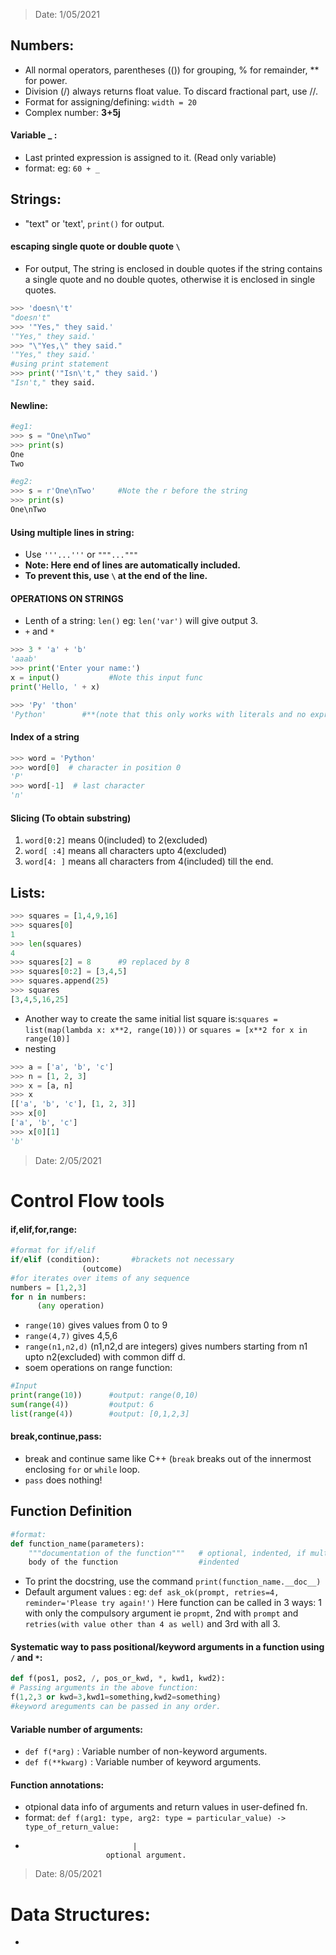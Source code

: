 > Date: 1/05/2021
## Numbers:
- All normal operators, parentheses (()) for grouping, % for remainder, ** for power.
- Division (/) always returns float value. To discard fractional part, use //. 
- Format for assigning/defining: `width = 20 `
- Complex number: **3+5j**
#### Variable _ :
- Last printed expression is assigned to it. (Read only variable)
- format: eg: ` 60 + _ `

## Strings:
- "text" or 'text', `print()` for output.

#### escaping single quote or double quote `\`
- For output, The string is enclosed in double quotes if the string contains a single quote and no double quotes, otherwise it is enclosed in single quotes.
```python
>>> 'doesn\'t'
"doesn't"
>>> '"Yes," they said.'
'"Yes," they said.'
>>> "\"Yes,\" they said."
'"Yes," they said.'
#using print statement
>>> print('"Isn\'t," they said.')
"Isn't," they said.
```
#### Newline:
```python
#eg1:
>>> s = "One\nTwo"
>>> print(s)
One
Two

#eg2:
>>> s = r'One\nTwo'     #Note the r before the string
>>> print(s)
One\nTwo
```
#### Using multiple lines in string:
- Use `'''...'''` or `"""..."""` 
- **Note: Here end of lines are automatically included.**
- **To prevent this, use `\` at the end of the line.**

#### OPERATIONS ON STRINGS
- Lenth of a string: `len()` eg: `len('var')` will give output 3.
- `+` and `*` 
```python
>>> 3 * 'a' + 'b'
'aaab' 
>>> print('Enter your name:')
x = input()           #Note this input func
print('Hello, ' + x)

>>> 'Py' 'thon'
'Python'        #**(note that this only works with literals and no expressions/variable)**
```
#### Index of a string
```python
>>> word = 'Python'
>>> word[0]  # character in position 0
'P'
>>> word[-1]  # last character
'n'
```
#### Slicing (To obtain substring) 
1. `word[0:2]` means 0(included) to 2(excluded)
2. `word[ :4]` means all characters upto 4(excluded)
3. `word[4: ]` means all characters from 4(included) till the end.

## Lists:
```python
>>> squares = [1,4,9,16]
>>> squares[0]
1
>>> len(squares)
4
>>> squares[2] = 8      #9 replaced by 8
>>> squares[0:2] = [3,4,5]
>>> squares.append(25)
>>> squares
[3,4,5,16,25]
```
- Another way to create the same initial list square is:`squares = list(map(lambda x: x**2, range(10)))` or  `squares = [x**2 for x in range(10)]` 
- nesting
```python
>>> a = ['a', 'b', 'c']
>>> n = [1, 2, 3]
>>> x = [a, n]
>>> x
[['a', 'b', 'c'], [1, 2, 3]]
>>> x[0]
['a', 'b', 'c']
>>> x[0][1]
'b'
```
> Date: 2/05/2021
# Control Flow tools
#### if,elif,for,range:
```python
#format for if/elif
if/elif (condition):       #brackets not necessary
                (outcome)
#for iterates over items of any sequence
numbers = [1,2,3]
for n in numbers:
      (any operation)
```
- `range(10)` gives values from 0 to 9
- `range(4,7)` gives 4,5,6
- `range(n1,n2,d)` (n1,n2,d are integers) gives numbers starting from n1 upto n2(excluded) with common diff d.
- soem operations on range function:
```python
#Input
print(range(10))      #output: range(0,10)
sum(range(4))         #output: 6
list(range(4))        #output: [0,1,2,3]
```
#### break,continue,pass:
- break and continue same like C++ (`break` breaks out of the innermost enclosing `for` or `while` loop.
- `pass` does nothing!
      
## Function Definition
```python
#format:
def function_name(parameters):
    """documentation of the function"""   # optional, indented, if multi-line, leave one line blank between 2 lines.
    body of the function                  #indented
```
- To print the docstring, use the command `print(function_name.__doc__)`
- Default argument values : eg: `def ask_ok(prompt, retries=4, reminder='Please try again!')`
Here function can be called in 3 ways: 1 with only the compulsory argument ie `propmt`, 2nd with `prompt` and `retries(with value other than 4 as well)` and 3rd with all 3.
#### Systematic way to pass positional/keyword arguments in a function using `/` and `*`:
```python
def f(pos1, pos2, /, pos_or_kwd, *, kwd1, kwd2):
# Passing arguments in the above function:
f(1,2,3 or kwd=3,kwd1=something,kwd2=something)
#keyword areguments can be passed in any order.
```
#### Variable number of arguments:
- `def f(*arg)` : Variable number of non-keyword arguments.
- `def f(**kwarg)` : Variable number of keyword arguments.
#### Function annotations:
- otpional data info of arguments and return values in user-defined fn.
- format: `def f(arg1: type, arg2: type = particular_value) -> type_of_return_value:`
-                             |
                        optional argument.

> Date: 8/05/2021
# Data Structures:
- 































